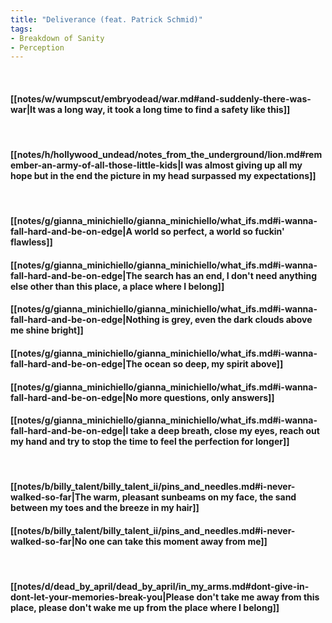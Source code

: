 ```yaml
---
title: "Deliverance (feat. Patrick Schmid)"
tags:
- Breakdown of Sanity
- Perception
---
```

&nbsp;
#### [[notes/w/wumpscut/embryodead/war.md#and-suddenly-there-was-war|It was a long way, it took a long time to find a safety like this]]
&nbsp;
#### [[notes/h/hollywood_undead/notes_from_the_underground/lion.md#remember-an-army-of-all-those-little-kids|I was almost giving up all my hope but in the end the picture in my head surpassed my expectations]]
&nbsp;
#### [[notes/g/gianna_minichiello/gianna_minichiello/what_ifs.md#i-wanna-fall-hard-and-be-on-edge|A world so perfect, a world so fuckin' flawless]]
#### [[notes/g/gianna_minichiello/gianna_minichiello/what_ifs.md#i-wanna-fall-hard-and-be-on-edge|The search has an end, I don't need anything else other than this place, a place where I belong]]
#### [[notes/g/gianna_minichiello/gianna_minichiello/what_ifs.md#i-wanna-fall-hard-and-be-on-edge|Nothing is grey, even the dark clouds above me shine bright]]
#### [[notes/g/gianna_minichiello/gianna_minichiello/what_ifs.md#i-wanna-fall-hard-and-be-on-edge|The ocean so deep, my spirit above]]
#### [[notes/g/gianna_minichiello/gianna_minichiello/what_ifs.md#i-wanna-fall-hard-and-be-on-edge|No more questions, only answers]]
#### [[notes/g/gianna_minichiello/gianna_minichiello/what_ifs.md#i-wanna-fall-hard-and-be-on-edge|I take a deep breath, close my eyes, reach out my hand and try to stop the time to feel the perfection for longer]]
&nbsp;
#### [[notes/b/billy_talent/billy_talent_ii/pins_and_needles.md#i-never-walked-so-far|The warm, pleasant sunbeams on my face, the sand between my toes and the breeze in my hair]]
#### [[notes/b/billy_talent/billy_talent_ii/pins_and_needles.md#i-never-walked-so-far|No one can take this moment away from me]]
&nbsp;
#### [[notes/d/dead_by_april/dead_by_april/in_my_arms.md#dont-give-in-dont-let-your-memories-break-you|Please don't take me away from this place, please don't wake me up from the place where I belong]]
